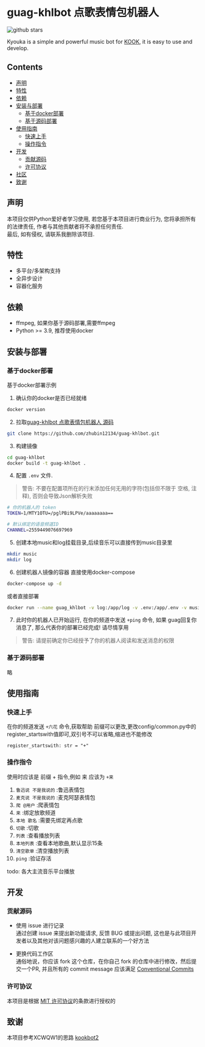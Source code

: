 # guag-khlbot 点歌表情包机器人


![github stars](https://img.shields.io/github/stars/zhubin12134/guag-khlbot?style=social)

Kyouka is a simple and powerful music bot for [KOOK](https://www.kookapp.cn/), it is easy to use and develop.


## Contents

- [声明](#声明)
- [特性](#特性)
- [依赖](#依赖)
- [安装与部署](#安装与部署)
  - [基于docker部署](#基于docker部署)
  - [基于源码部署](#基于源码部署)
- [使用指南](#使用指南)
  - [快速上手](#快速上手)
  - [操作指令](#操作指令)
- [开发](#开发)
  - [贡献源码](#贡献源码)
  - [许可协议](#许可协议)
- [社区](#社区)
- [致谢](#致谢)

## 声明

本项目仅供Python爱好者学习使用, 若您基于本项目进行商业行为, 您将承担所有的法律责任, 作者与其他贡献者将不承担任何责任.  
最后, 如有侵权, 请联系我删除该项目.  

## 特性

+ 多平台/多架构支持
+ 全异步设计
+ 容器化服务

## 依赖

+ ffmpeg, 如果你基于源码部署,需要ffmpeg
+ Python >= 3.9, 推荐使用docker

## 安装与部署

### 基于docker部署

基于docker部署示例


1. 确认你的docker是否已经就绪

```bash
docker version
```

2. 拉取[guag-khlbot 点歌表情包机器人 源码](https://github.com/zhubin12134/guag-khlbot.git)

```bash
git clone https://github.com/zhubin12134/guag-khlbot.git
```

3. 构建镜像

```bash
cd guag-khlbot
docker build -t guag-khlbot .
```

4. 配置 `.env` 文件.

> 警告: 不要在配置项所在的行末添加任何无用的字符(包括但不限于 空格, 注释), 否则会导致Json解析失败

```bash
# 你的机器人的 token
TOKEN=1/MTY1OTU=/pglPBi9LPVe/aaaaaaaa==

# 默认绑定的语音频道ID
CHANNEL=2559449076697969
```

5. 创建本地music和log挂载目录,后续音乐可以直接传到music目录里

```bash
mkdir music
mkdir log
```

6. 创建机器人镜像的容器
直接使用docker-compose

```bash
docker-compose up -d
```
或者直接部署
```bash
docker run --name guag_khlbot -v log:/app/log -v .env:/app/.env -v music:/app/music --restart always -d guag-khlbot
```

7. 此时你的机器人已开始运行, 在你的频道中发送 `+ping` 命令, 如果 guag回复你消息了, 那么代表你的部署已经完成! 请尽情享用
> 警告: 请提前确定你已经授予了你的机器人阅读和发送消息的权限

### 基于源码部署

略

## 使用指南

### 快速上手

在你的频道发送 `+六花` 命令,获取帮助
前缀可以更改,更改config/common.py中的register_startswith值即可,双引号不可以省略,缩进也不能修改

```base
register_startswith: str = "+"
``` 

### 操作指令
使用时应该是 前缀 + 指令,例如 来 应该为 `+来`
1. `鲁迅说 不是我说的` :鲁迅表情包
2. `麦克说 不是我说的` :麦克阿瑟表情包
3. `爬 @用户` :爬表情包
4. `来` :绑定放歌频道
5. `本地 歌名` :需要先绑定再点歌
6. `切歌` :切歌
7. `列表` :查看播放列表
8. `本地列表` :查看本地歌曲,默认显示15条
9. `清空歌单` :清空播放列表
10. `ping` :验证存活

todo:
各大主流音乐平台播放

## 开发
### 贡献源码
- 使用 issue 进行记录  
通过创建 issue 来提出新功能请求, 反馈 BUG 或提出问题, 这也是与此项目开发者以及其他对该问题感兴趣的人建立联系的一个好方法

- 更换代码工作区  
通俗地说，你应该 fork 这个仓库，在你自己 fork 的仓库中进行修改，然后提交一个PR, 并且所有的 commit message 应该满足 [Conventional Commits](https://www.conventionalcommits.org/en/v1.0.0-beta.4/)

### 许可协议
本项目是根据 [MIT 许可协议](./LICENSE)的条款进行授权的


## 致谢
本项目参考XCWQW1的思路 [kookbot2](https://github.com/XCWQW1/kookbot2)
